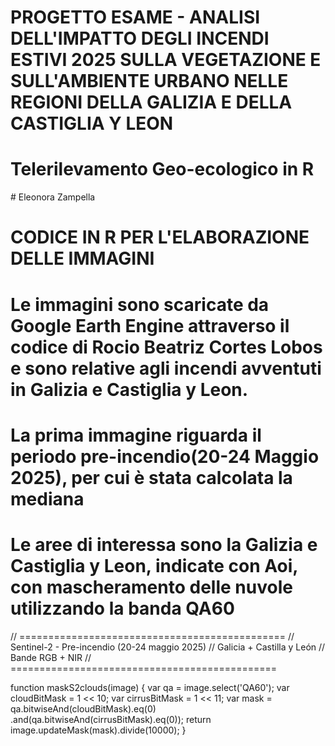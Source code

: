 # PROGETTO ESAME - ANALISI DELL'IMPATTO DEGLI INCENDI ESTIVI 2025 SULLA VEGETAZIONE E SULL'AMBIENTE URBANO NELLE REGIONI DELLA GALIZIA E DELLA CASTIGLIA Y LEON
# Telerilevamento Geo-ecologico in R
# Eleonora Zampella 

# CODICE IN R PER L'ELABORAZIONE DELLE IMMAGINI 

# Le immagini sono scaricate da Google Earth Engine attraverso il codice di Rocio Beatriz Cortes Lobos e sono relative agli incendi avventuti in Galizia e Castiglia y Leon. 

# La prima immagine riguarda il periodo pre-incendio(20-24 Maggio 2025), per cui è stata calcolata la mediana
# Le aree di interessa sono la Galizia e Castiglia y Leon, indicate con Aoi, con mascheramento delle nuvole utilizzando la banda QA60



// ==============================================
// Sentinel-2 - Pre-incendio (20-24 maggio 2025)
// Galicia + Castilla y León
// Bande RGB + NIR
// ==============================================

function maskS2clouds(image) {
  var qa = image.select('QA60');
  var cloudBitMask = 1 << 10;
  var cirrusBitMask = 1 << 11;
  var mask = qa.bitwiseAnd(cloudBitMask).eq(0)
               .and(qa.bitwiseAnd(cirrusBitMask).eq(0));
  return image.updateMask(mask).divide(10000);
}
